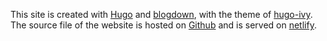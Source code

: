 This site is created with [Hugo](https://gohugo.io) and [blogdown](https://bookdown.org/yihui/blogdown/), with the theme of [hugo-ivy](https://ivy.yihui.name). The source file of the website is hosted on [Github](https://github.com/likanzhan) and is served on [netlify](https://app.netlify.com).
